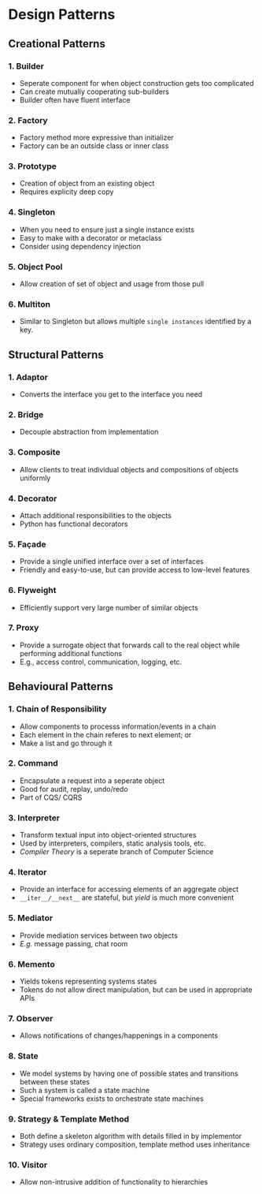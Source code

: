 # Design Patterns

## Creational Patterns

### 1. Builder
  * Seperate component for when object construction gets too complicated
  * Can create mutually cooperating sub-builders
  * Builder often have fluent interface

### 2. Factory
  * Factory method more expressive than initializer
  * Factory can be an outside class or inner class

### 3. Prototype
  * Creation of object from an existing object
  * Requires explicity deep copy

### 4. Singleton
  * When you need to ensure just a single instance exists
  * Easy to make with a decorator or metaclass
  * Consider using dependency injection

### 5. Object Pool
  * Allow creation of set of object and usage from those pull

### 6. Multiton
  * Similar to Singleton but allows multiple `single instances` identified by a key.



## Structural Patterns

### 1. Adaptor
  * Converts the interface you get to the interface you need

### 2. Bridge
  * Decouple abstraction from implementation

### 3. Composite
  * Allow clients to treat individual objects and compositions of objects uniformly

### 4. Decorator
  * Attach additional responsibilities to the objects
  * Python has functional decorators

### 5. Façade
  * Provide a single unified interface over a set of interfaces
  * Friendly and easy-to-use, but can provide access to low-level features

### 6. Flyweight
  * Efficiently support very large number of similar objects

### 7. Proxy
  * Provide a surrogate object that forwards call to the real object while performing additional functions
  * E.g., access control, communication, logging, etc.


## Behavioural Patterns

### 1. Chain of Responsibility
  * Allow components to processs information/events in a chain
  * Each element in the chain referes to next element; or
  * Make a list and go through it

### 2. Command
  * Encapsulate a request  into a seperate object
  * Good for audit, replay, undo/redo
  * Part of CQS/ CQRS

### 3. Interpreter
  * Transform textual input into object-oriented structures
  * Used by interpreters, compilers, static analysis tools, etc.
  * <i>Compiler Theory</i> is a seperate branch of Computer Science

### 4. Iterator
  * Provide an interface for accessing elements of an aggregate object
  * `__iter__/__next__` are stateful, but *yield* is much more convenient

### 5. Mediator
  * Provide mediation services between two objects
  * *E.g.* message passing, chat room

### 6. Memento
  * Yields tokens representing systems states
  * Tokens do not allow direct manipulation, but can be used in appropriate APIs

### 7. Observer
  * Allows notifications of changes/happenings in a components

### 8. State
  * We model systems by having one of possible states and transitions between these states
  * Such a system is called a state machine
  * Special frameworks exists to orchestrate state machines

### 9. Strategy & Template Method
  * Both define a skeleton algorithm with details filled in by implementor
  * Strategy uses ordinary composition, template method uses inheritance

### 10. Visitor
  * Allow non-intrusive addition of functionality to hierarchies
